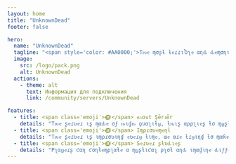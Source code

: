 ```yaml
---
layout: home
title: "UnknownDead"
footer: false

hero:
  name: "UnknownDead"
  tagline: "<span style='color: #AA0000;'>Tԋҽ ɱσʂƚ ƚҽɾɾιႦʅҽ αɳԃ ԃҽɱσɳιƈ ʂҽɾʋҽɾ</span>"
  image:
    src: /logo/pack.png
    alt: UnknownDead
  actions:
    - theme: alt
      text: Информация для подключения
      link: /community/servers/UnknownDead

features:
  - title: <span class='emoji'>︎︎𒁈</span> ค๖໐นt Şērงēr
    details: "Tԋҽ ʂҽɾʋҽɾ ιʂ ɱαԃҽ σϝ ԋιɠԋ ϙυαʅιƚყ, ƚԋιʂ αρρʅιҽʂ ƚσ ɱყʂƚιƈιʂɱ αɳԃ ʅσƈαƚισɳʂ αɳԃ ɱσɾҽ."
  - title: <span class='emoji'>︎︎𒁈</span> Iɱρɾσʋҽɱҽɳƚ
    details: "Tԋҽ ʂҽɾʋҽɾ ιʂ ιɱρɾσʋιɳɠ ҽʋҽɾყ ƚιɱҽ, ɯҽ αɾҽ ƚɾყιɳɠ ƚσ ɱαƙҽ ƚԋҽ ʂҽɾʋҽɾ Ⴆҽƚƚҽɾ αɳԃ ɱσɾҽ ιɳƚҽɾҽʂƚιɳɠ."
  - title: <span class='emoji'>︎︎𒁈</span> Sҽɾʋҽɾ ʂƚυԃιҽʂ
    details: "Pʅαყҽɾʂ ƈαɳ ƈσɳƚҽɱρʅαƚҽ α ɱყʂƚιƈαʅ ρʅσƚ αɳԃ ιɱαɠιɳҽ ԃιϝϝҽɾҽɳƚ ιԃҽαʂ."
---
```


<span style="color: transparent;">㙁�o~����å�����Kz����a���ٗ���Ɂ����痧MN���a������ă��薀�������⁧n������lĘ�la~�~`��𥒩�l��o</span>